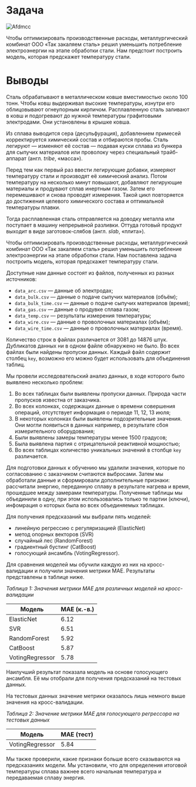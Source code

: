 # Задача

![](https://upload.wikimedia.org/wikipedia/commons/thumb/9/91/Steel_Melting_Process.jpg/303px-Steel_Melting_Process.jpg 'Afdmcc')

Чтобы оптимизировать производственные расходы, металлургический комбинат ООО «Так закаляем сталь» решил уменьшить потребление электроэнергии на этапе обработки стали. Нам предстоит построить модель, которая предскажет температуру стали.

# Выводы

Сталь обрабатывают в металлическом ковше вместимостью около 100 тонн. Чтобы ковш выдерживал высокие температуры, изнутри его облицовывают огнеупорным кирпичом. Расплавленную сталь заливают в ковш и подогревают до нужной температуры графитовыми электродами. Они установлены в крышке ковша. 

Из сплава выводится сера (десульфурация), добавлением примесей корректируется химический состав и отбираются пробы. Сталь легируют — изменяют её состав — подавая куски сплава из бункера для сыпучих материалов или проволоку через специальный трайб-аппарат (англ. _tribe_, «масса»).

Перед тем как первый раз ввести легирующие добавки, измеряют температуру стали и производят её химический анализ. Потом температуру на несколько минут повышают, добавляют легирующие материалы и продувают сплав инертным газом. Затем его перемешивают и снова проводят измерения. Такой цикл повторяется до достижения целевого химического состава и оптимальной температуры плавки.

Тогда расплавленная сталь отправляется на доводку металла или поступает в машину непрерывной разливки. Оттуда готовый продукт выходит в виде заготовок-слябов (англ. _slab_, «плита»).

Чтобы оптимизировать производственные расходы, металлургический комбинат ООО «Так закаляем сталь» решил уменьшить потребление электроэнергии на этапе обработки стали. Нам поставлена задача построить модель, которая предскажет температуру стали.

Доступные нам данные состоят из файлов, полученных из разных источников:
- `data_arc.csv` — данные об электродах;
- `data_bulk.csv` — данные о подаче сыпучих материалов (объём);
- `data_bulk_time.csv` — данные о подаче сыпучих материалов (время);
- `data_gas.csv` — данные о продувке сплава газом;
- `data_temp.csv` — результаты измерения температуры;
- `data_wire.csv` — данные о проволочных материалах (объём);
- `data_wire_time.csv` — данные о проволочных материалах (время).

Количество строк в файлах различается от 3081 до 14876 штук. Дубликатов данных ни в одном файле обнаружено не было. Во всех файлах были найдены пропуски данных. Каждый файл содержит столбец `key`, возможно его можно будет использовать для объединения таблиц.

Мы провели исследовательский анализ данных, в ходе которого было выявлено несколько проблем:
1. Во всех таблицах были выявлены пропуски данных. Природа части пропусков известна от заказчика.
2. Во всех колонках, содержащих данные о времени совершения операций, отсутствует информация о периоде 11, 12, 13 июля;
3. В некоторых колонках были выявлены подозрительные значения. Они могли появиться в данных например, в результате сбоя измерительного оборудования;
4. Были выявлены замеры температуры менее 1500 градусов;
5. Была выявлена партия с отрицательной реактивной мощностью;
4. Во всех таблицах количество уникальных значений в столбце `key` различается. 

Для подготовки данных к обучению мы удалили значения, которые по согласованию с заказчиком считаются выбросами. Затем мы обработали данные и сформировали дополнительные признаки: рассчитали энергию, переданную сплаву в результате нагрева и время, прошедшее между замерами температуры. Полученные таблицы мы объединили в одну, при этом использовались только те партии (ключи), инфомрация о которых была во всех объединяемых таблицах.

Для получения предсказаний мы выбрали пять моделей:
* линейную регрессию с регуляризацией (ElasticNet)
* метод опорных векторов (SVR)
* случайный лес (RandomForest)
* градиентный бустинг (CatBoost)
* голосующий ансамбль (VotingRegressor).

Для сравнения моделей мы обучили каждую из них на кросс-валидации и получили значения метрики MAE. Результаты представлены в таблице ниже.

*Таблица 1: Значения метрики MAE для различных моделей на кросс-валидации*

| Модель | MAE (к.-в.) |
|---|---|
| ElasticNet | 6.12|
| SVR | 6.51|
| RandomForest | 5.92 |
| CatBoost | 5.87 |
| VotingRegressor | 5.78 |

Наилучший результат показала модель на основе голосующего ансамбля. Её мы отобрали для получения предсказаний на тестовых данных.

На тестовых данных значение метрики оказалось лишь немного выше значения на кросс-валидации.

*Таблица 2: Значение метрики MAE для голосующего регрессора на тестовых данных*

| Модель | MAE (тест) |
|---|---|
| VotingRegressor | 5.84|

Мы также проверили, какие признаки больше всего сказываются на предсказаниях модели. Мы установили, что для определения итоговой температуры сплава важнее всего начальная температура и передаваемая сплаву энергия.
